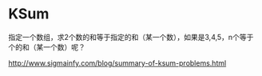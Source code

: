 # KSum

指定一个数组，求2个数的和等于指定的和（某一个数），如果是3,4,5，n个等于个的和（某一个数）呢？

http://www.sigmainfy.com/blog/summary-of-ksum-problems.html

